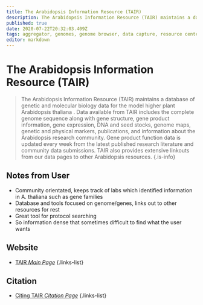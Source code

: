 ```yaml
---
title: The Arabidopsis Information Resource (TAIR)
description: The Arabidopsis Information Resource (TAIR) maintains a database of genetic and molecular biology data for the model higher plant Arabidopsis thaliana.
published: true
date: 2020-07-22T20:32:03.409Z
tags: aggregator, genomes, genome browser, data capture, resource center, database, model organism, phenotype, plant
editor: markdown
---
```


# The Arabidopsis Information Resource (TAIR)

> The Arabidopsis Information Resource (TAIR) maintains a database of genetic and molecular biology data for the model higher plant Arabidopsis thaliana . Data available from TAIR includes the complete genome sequence along with gene structure, gene product information, gene expression, DNA and seed stocks, genome maps, genetic and physical markers, publications, and information about the Arabidopsis research community. Gene product function data is updated every week from the latest published research literature and community data submissions. TAIR also provides extensive linkouts from our data pages to other Arabidopsis resources.
{.is-info}


## Notes from User
- Community orientated, keeps track of labs which identified information in A. thaliana such as gene families 
- Database and tools focused on genome/genes, links out to other resources for rest 
- Great tool for protocol searching 
- So information dense that sometimes difficult to find what the user wants


## Website

- [TAIR *Main Page*](https://www.arabidopsis.org/)
{.links-list}

## Citation

- [Citing TAIR *Citation Page*](https://www.arabidopsis.org/about/citingtair.jsp)
{.links-list}

